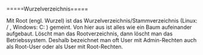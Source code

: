 =====Wurzelverzeichnis=====

Mit Root (engl. Wurzel) ist das Wurzelverzeichnis/Stammverzeichnis (Linux: / , Windows: C:
 ) gemeint.
Von hier aus ist alles wie ein Baum aufeinander aufgebaut. Löscht man das
Rootverzeichnis, dann löscht man das Betriebssystem. Deshalb bezeichnet man
oft User mit Admin-Rechten auch als Root-User oder als User mit Root-Rechten.